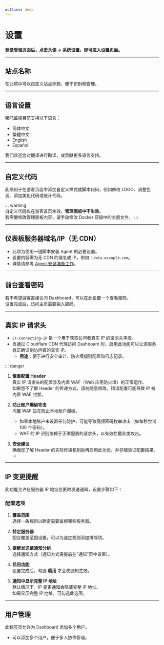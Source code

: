 ```yaml
---
outline: deep
---
```


# 设置

**登录管理页面后，点击头像 → 系统设置，即可进入设置页面。**

---

## 站点名称

在此项中可以自定义站点标题，便于识别和管理。

---

## 语言设置

哪吒监控目前支持以下语言：
- 简体中文
- 繁體中文
- English
- Español

我们欢迎您对翻译进行勘误，或贡献更多语言支持。

---

## 自定义代码

此项用于在游客页面中添加自定义样式或脚本代码，例如修改 LOGO、调整色调、添加美化代码或统计代码。

::: warning  
自定义代码仅在游客首页生效，**管理面板中不生效**。  
若需要修改管理面板内容，请手动修改 Docker 容器中的主题文件。
:::

---

## 仪表板服务器域名/IP（无 CDN）

- 此项为使用一键脚本安装 Agent 的必要设置。  
- 设置内容需为无 CDN 的域名或 IP，例如：`data.example.com`。  
- 详情请参考 [Agent 安装准备工作](/guide/agent.html#%E5%87%86%E5%A4%87%E5%B7%A5%E4%BD%9C)。

---

## 前台查看密码

若不希望游客直接访问 Dashboard，可以在此设置一个查看密码。  
设置完成后，访问主页需要输入密码。

---
## 真实 IP 请求头

- `CF-Connecting-IP` 是一个用于获取访问者真实 IP 的请求头字段。  
- 当通过 Cloudflare CDN 代理访问 Dashboard 时，启用此功能可以让源服务器正确识别访问者的真实 IP。  
  - **用途**：便于进行安全审计、防火墙规则配置和日志记录。


::: danger   
1. **慎重配置 Header**  
   真实 IP 请求头的配置涉及内置 WAF（Web 应用防火墙）的正常运作。  
   如果您不了解 Header 的传递方式，请勿随意修改。错误配置可能导致 IP 被内置 WAF 封禁。  

2. **防止账户爆破攻击**  
   内置 WAF 旨在防止本地账户爆破。  
   - 如果本地账户未设置任何防护，可能导致高频密码枚举攻击（如每秒尝试 100 个密码）。  
   - WAF 的 IP 识别依赖于正确配置的请求头，以有效拦截此类攻击。

3. **安全建议**  
   确保您了解 Header 的实际传递机制后再启用此功能，并仔细验证配置结果。
:::

---

## IP 变更提醒

此功能允许在服务器 IP 地址变更时发送通知，设置步骤如下：

### 配置选项

1. **覆盖范围**  
   选择一条规则以确定需要监控哪些服务器。

2. **特定服务器**  
   配合覆盖范围设置，可以为选定规则添加排除项。

3. **提醒发送至通知分组**  
   选择通知方式（通知方式需提前在“通知”页中设置）。

4. **启用功能**  
   设置完成后，勾选 **启用** 才会使通知生效。

5. **通知中显示完整 IP 地址**  
   默认情况下，IP 变更通知会隐藏完整 IP 地址。  
   如需显示完整 IP 地址，可勾选此选项。

---

## 用户管理

此标签页允许为 Dashboard 添加多个用户。  
- 可以添加多个用户，便于多人协作管理。
